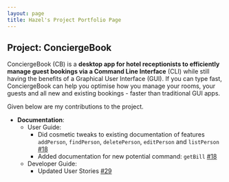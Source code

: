 ```yaml
---
layout: page
title: Hazel's Project Portfolio Page
---
```


## Project: ConciergeBook 

ConciergeBook (CB) is a **desktop app for hotel receptionists to efficiently manage guest bookings via a Command Line Interface** (CLI) while still having the benefits of a Graphical User Interface (GUI). If you can type fast, ConciergeBook can help you optimise how you manage your rooms, your guests and all new and existing bookings - faster than traditional GUI apps.

Given below are my contributions to the project.

* **Documentation**:
  * User Guide:
    * Did cosmetic tweaks to existing documentation of features `addPerson`, `findPerson`, `deletePerson`, `editPerson` and `listPerson` [\#18]()
    * Added documentation for new potential command: `getBill` [\#18]()
  * Developer Guide:
    * Updated User Stories [\#29]()

